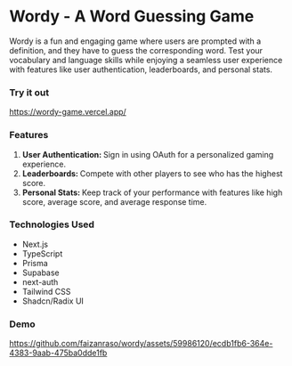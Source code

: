 # Wordy - A Word Guessing Game

Wordy is a fun and engaging game where users are prompted with a definition, and they have to guess the corresponding word. Test your vocabulary and language skills while enjoying a seamless user experience with features like user authentication, leaderboards, and personal stats.

### Try it out
https://wordy-game.vercel.app/

### Features
<ol>
  <li><strong>User Authentication: </strong>Sign in using OAuth for a personalized gaming experience.</li>
  <li><strong>Leaderboards: </strong>Compete with other players to see who has the highest score.</li>
  <li><strong>Personal Stats: </strong>Keep track of your performance with features like high score, average score, and average response time.</li>
</ol>

### Technologies Used

<ul>
  <li>Next.js</li>
  <li>TypeScript</li>
  <li>Prisma</li>
  <li>Supabase</li>
  <li>next-auth</li>
  <li>Tailwind CSS</li>
  <li>Shadcn/Radix UI</li>
</ul>


### Demo

https://github.com/faizanraso/wordy/assets/59986120/ecdb1fb6-364e-4383-9aab-475ba0dde1fb

